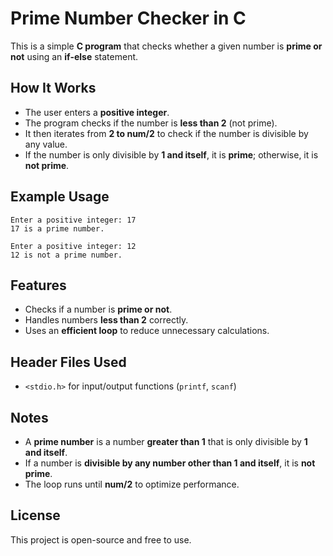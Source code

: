 # Prime Number Checker in C

This is a simple **C program** that checks whether a given number is **prime or not** using an **if-else** statement.

## How It Works
- The user enters a **positive integer**.
- The program checks if the number is **less than 2** (not prime).
- It then iterates from **2 to num/2** to check if the number is divisible by any value.
- If the number is only divisible by **1 and itself**, it is **prime**; otherwise, it is **not prime**.


## Example Usage
```
Enter a positive integer: 17
17 is a prime number.
```
```
Enter a positive integer: 12
12 is not a prime number.
```

## Features
- Checks if a number is **prime or not**.
- Handles numbers **less than 2** correctly.
- Uses an **efficient loop** to reduce unnecessary calculations.

## Header Files Used
- `<stdio.h>` for input/output functions (`printf`, `scanf`)

## Notes
- A **prime number** is a number **greater than 1** that is only divisible by **1 and itself**.
- If a number is **divisible by any number other than 1 and itself**, it is **not prime**.
- The loop runs until **num/2** to optimize performance.

## License
This project is open-source and free to use.

